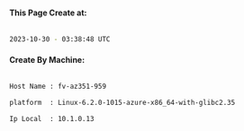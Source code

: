 
   
#### This Page Create at:

```bash

2023-10-30 - 03:38:48 UTC

```

#### Create By Machine:

```bash

Host Name : fv-az351-959

platform  : Linux-6.2.0-1015-azure-x86_64-with-glibc2.35

Ip Local  : 10.1.0.13

```

